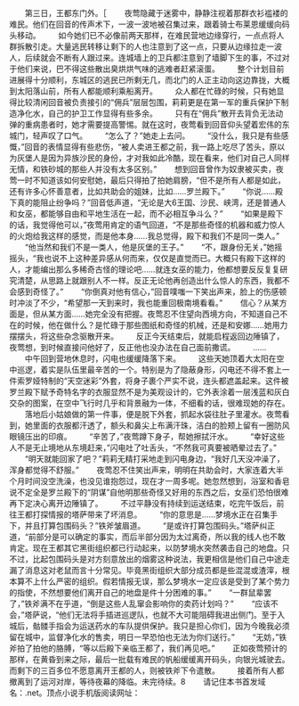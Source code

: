 　　第三日，王都东门外。［
　　夜莺隐藏于迷雾中，静静注视着那群衣衫褴褛的难民。他们在回音的传声术下，一波一波地被召集过来，跟着骑士布莱恩缓缓向码头移动。
　　如今她们已不必像前两天那样，在难民营地边缘穿行，一点点将人群拆散引走。大量逃民转移让剩下的人也注意到了这一点，只要从边缘拉走一波人，后续就会不断有人跟过来。连城墙上的卫兵都注意到了墙脚下生的事，不过对于他们来说，巴不得这些散出臭烘烘气味的逃难者赶紧滚蛋。
　　整个计划目前进展得十分顺利，东城区的逃民已所剩无几，而北门的人正主动向这边靠拢，大概到太阳落山前，所有人都能顺利乘船离开。
　　众人都在忙碌的时候，只有她显得比较清闲回音被负责接引的“佣兵”层层包围，莉莉更是在第一军的重兵保护下制造净化水，自己的护卫工作显得有些多余。
　　只有在“佣兵”散开去背负无法动弹的重病患者时，她才需要提高警惕。就在这时，夜莺看到回音仰头望着宏伟的东城门，轻声叹了口气。
　　“怎么了？”她走上去问。
　　“没什么，我只是有些感慨，”回音的表情显得有些悲伤，“被人卖进王都之前，我一路上吃尽了苦头，原以为灰堡人是因为异族沙民的身份，才对我如此冷酷，现在看来，他们对自己人同样无情，和铁砂城的那些人并没有太多区别。”
　　想到回音曾作为奴隶被买卖，夜莺一时不知道该如何安慰她，最后只得拍了拍她肩膀，“但不是所有人都是如此，还有许多心怀善意者，比如共助会的姐妹，比如……罗兰殿下。”
　　“你说……殿下真的能阻止纷争吗？”回音低声道，“无论是大6王国、沙民、峡湾，还是普通人和女巫，都能够自由和平地生活在一起，而不必相互争斗么？”
　　“如果是殿下的话，我觉得他可以，”夜莺用肯定的语气回道，“不是那些奇怪的机器和威力惊人的火炮给我这样的感觉，而是他本身……我总觉得，殿下和我们不是同一类人。”
　　“他当然和我们不是一类人，他是灰堡的王子。”
　　“不，跟身份无关，”她摇摇头，“我也说不上这种差异感从何而来，仅仅是直觉而已。大概只有殿下这样的人，才能编出那么多稀奇古怪的理论吧……就连女巫的能力，他都想要反反复复研究清楚，从思路上就跟别人不一样。反正无论他再创造出什么惊人的东西，我都不会感到奇怪了。”
　　“你倒真对他有信心，”回音噗嗤一下笑出声来，脸上的伤感顿时冲淡了不少，“希望那一天到来时，我也能重回极南境看看。”
　　信心？从某方面是，但从某方面……她完全没有把握。夜莺忍不住望向西境方向，不知道自己不在的时候，他在做什么？是忙碌于那些图纸和奇怪的机械，还是和安娜……她用力摆摆头，将这些杂念驱散开来。
　　反正今天结束后，就能启程返回边陲镇了，夜莺想，到时候直接问他好了，反正他也没办法在自己面前撒谎。
　　……
　　中午回到营地休息时，闪电也缓缓降落下来。
　　这些天她顶着大太阳在空中巡逻，着实是队伍里最辛苦的一个。特别是为了隐蔽身形，闪电还不得不套上一件索罗娅特制的“天空迷彩”外套，将身子裹个严实不说，连头都遮盖起来。这件被罗兰殿下赋予奇特名字的衣服显然不是为美观设计的，它外表涂着一层浅蓝和灰白交杂的图案，在空中飞行时几乎和背景融为一体，不细看的话，很难现她的存在。
　　落地后小姑娘做的第一件事，便是脱下外套，抓起水袋往肚子里灌水。夜莺看到，她里面的衣服都汗透了，额头和鼻尖上布满汗珠，洁白的脸颊上留有一圈防风眼镜压出的印痕。
　　“辛苦了，”夜莺蹲下身子，帮她擦拭汗水。
　　“幸好这些人不是无止境地从东境赶来，”闪电吐了吐舌头，“不然我可真要被晒晕过去了。”
　　“明天就能回家了吧？”莉莉无精打采地走到闪电身边，“我好几天没冲澡了，浑身都觉得不舒服。”
　　夜莺忍不住笑出声来，明明在共助会时，大家连着大半个月时间没空洗澡，也没见谁抱怨过，现在才一周多呢。她忽然想到，浴室和香皂说不定全是罗兰殿下的“阴谋”自他明那些奇怪又好用的东西之后，女巫们恐怕很难再下定决心离开边陲镇了。
　　不过平静没有持续到运送结束，吃完午饭后，前往王都打探情报的塔萨带来了坏消息。
　　“你的意思是……梦境水正在召集手下，并且打算包围码头？”铁斧皱眉道。
　　“是或许打算包围码头。”塔萨纠正道，“前部分是可以确定的事实，而后半部分因为太过离奇，所以我的线人也不敢肯定。现在王都其它黑街组织都已行动起来，以防梦境水突然袭击自己的地盘。只不过，比起包围码头是对方刻意放出的烟雾这种说法，我更相信是他们自己中途走漏了消息这对老鼠而言十分常见。毕竟黑街组织大部分成员都是些混混或渣滓，根本算不上什么严密的组织。假若情报无误，那么梦境水一定应该是受到了某个势力的指使，不然想要他们离开自己的地盘是件十分困难的事。”
　　“一群鼠辈罢了，”铁斧满不在乎道，“倒是这些人乱窜会影响你的卖药计划吗？”
　　“应该不会，”塔萨说，“他们无法将手插进巡逻队，也就不大可能阻碍我进出侧门。至于入城后，骷髅手指会为运送药水的车队提供保护。我只是担心你们，因为今晚我必须留在城中，监督净化水的售卖，明日一早恐怕也无法为你们送行。”
　　“无妨，”铁斧拍了拍他的胳膊，“等以后殿下亲临王都了，我们再见吧。”
　　正如夜莺预计的那样，在黄昏到来之际，最后一批载有难民的帆船缓缓离开码头，向银光城驶去。而剩下的三百多位不愿意离开王都的人，则被铁斧下令遣散。
　　接着所有人都撤离到了运河对岸，等待夜幕的降临。未完待续。8
　　请记住本书首发域名：.net。顶点小说手机版阅读网址：